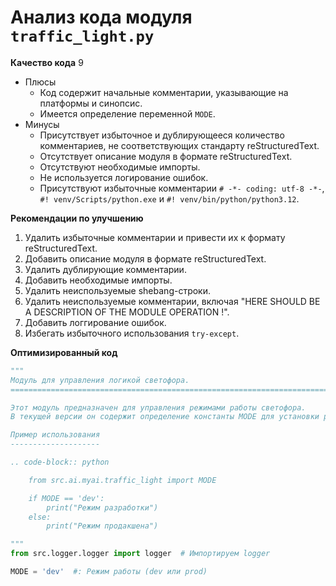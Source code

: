 # Анализ кода модуля `traffic_light.py`

**Качество кода**
9
- Плюсы
    - Код содержит начальные комментарии, указывающие на платформы и синопсис.
    - Имеется определение переменной `MODE`.
- Минусы
    - Присутствует избыточное и дублирующееся количество комментариев, не соответствующих стандарту reStructuredText.
    - Отсутствует описание модуля в формате reStructuredText.
    - Отсутствуют необходимые импорты.
    - Не используется логирование ошибок.
    - Присутствуют избыточные комментарии `# -*- coding: utf-8 -*-`, `#! venv/Scripts/python.exe` и `#! venv/bin/python/python3.12`.

**Рекомендации по улучшению**
1.  Удалить избыточные комментарии и привести их к формату reStructuredText.
2.  Добавить описание модуля в формате reStructuredText.
3.  Удалить дублирующие комментарии.
4.  Добавить необходимые импорты.
5.  Удалить неиспользуемые shebang-строки.
6.  Удалить неиспользуемые комментарии, включая "HERE SHOULD BE A DESCRIPTION OF THE MODULE OPERATION !".
7.  Добавить логгирование ошибок.
8.  Избегать избыточного использования `try-except`.

**Оптимизированный код**

```python
"""
Модуль для управления логикой светофора.
=========================================================================================

Этот модуль предназначен для управления режимами работы светофора.
В текущей версии он содержит определение константы MODE для установки режима разработки.

Пример использования
--------------------

.. code-block:: python

    from src.ai.myai.traffic_light import MODE

    if MODE == 'dev':
        print("Режим разработки")
    else:
        print("Режим продакшена")

"""
from src.logger.logger import logger  # Импортируем logger

MODE = 'dev'  #: Режим работы (dev или prod)

```